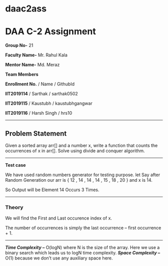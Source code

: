 # daac2ass
# DAA C-2 Assignment

**Group No-** 21

**Faculty Name-** Mr. Rahul Kala

**Mentor Name-** Md. Meraz

**Team Members**

**Enrollment No.** / Name / GithubId

**IIT2019114** / Sarthak / sarthak0502

**IIT2019115** / Kaustubh / kaustubhgangwar

**IIT2019116** / Harsh Singh / hrs10

---
## Problem Statement

Given a sorted array arr[] and a number x, write a function that
counts the occurrences of x in arr[]. Solve using divide and
conquer algorithm.

---

**Test case**

We have used random numbers generator for testing purpose.
let Say after Random Generation 
our arr is { 12 , 14 , 14 , 14 , 15 , 18 , 20 } and x is 14.

So Output will be Element 14 Occurs 3 Times.

---


### Theory

We will find the First and Last occurence index of x. 

The number of occurrences is simply the last occurrence – first occurrence + 1.

---

***Time Complexity –*** O(logN) where N is the size of the array. Here we use a binary search which leads us to logN time complexity.
***Space Complexity –*** O(1) because we don’t use any auxiliary space here.
